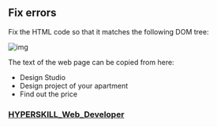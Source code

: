 ## Fix errors

Fix the HTML code so that it matches the following DOM tree:

![img](https://ucarecdn.com/d9844884-75b8-4c32-a988-35b4a0a50485/)

The text of the web page can be copied from here:

- Design Studio
- Design project of your apartment
- Find out the price

### [HYPERSKILL_Web_Developer](https://github.com/kakanew/HYPERSKILL_Web_Developer)

